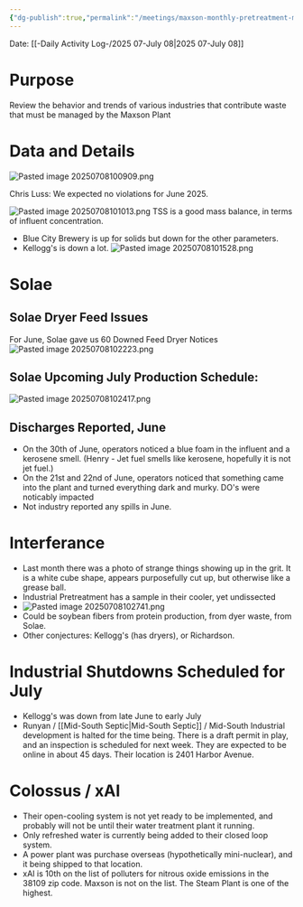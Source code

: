```yaml
---
{"dg-publish":true,"permalink":"/meetings/maxson-monthly-pretreatment-meeting-2025-07-july-08/","noteIcon":"","created":"2025-07-08T10:03:46.721-05:00"}
---
```


Date: [[-Daily Activity Log-/2025 07-July 08\|2025 07-July 08]]

# Purpose

Review the behavior and trends of various industries that contribute waste that must be managed by the Maxson Plant

# Data and Details

![Pasted image 20250708100909.png](/img/user/Pasted%20image%2020250708100909.png)

Chris Luss: We expected no violations for June 2025. 

![Pasted image 20250708101013.png](/img/user/Pasted%20image%2020250708101013.png)
TSS is a good mass balance, in terms of influent concentration.

- Blue City Brewery is up for solids but down for the other parameters.
- Kellogg's is down a lot.
![Pasted image 20250708101528.png](/img/user/Pasted%20image%2020250708101528.png)

# Solae
## Solae Dryer Feed Issues
For June, Solae gave us 60 Downed Feed Dryer Notices
![Pasted image 20250708102223.png](/img/user/Pasted%20image%2020250708102223.png)



## Solae Upcoming July Production Schedule:

![Pasted image 20250708102417.png](/img/user/Pasted%20image%2020250708102417.png)


## Discharges Reported, June
- On the 30th of June, operators noticed a blue foam in the influent and a kerosene smell. (Henry - Jet fuel smells like kerosene, hopefully it is not jet fuel.)
- On the 21st and 22nd of June, operators noticed that something came into the plant and turned everything dark and murky. DO's were noticably impacted
- Not industry reported any spills in June.
# Interferance
- Last month there was a photo of strange things showing up in the grit. It is a white cube shape, appears purposefully cut up, but otherwise like a grease ball.
- Industrial Pretreatment has a sample in their cooler, yet undissected
- ![Pasted image 20250708102741.png](/img/user/Pasted%20image%2020250708102741.png)
- Could be soybean fibers from protein production, from dyer waste, from Solae.
- Other conjectures: Kellogg's (has dryers), or Richardson.

# Industrial Shutdowns Scheduled for July

- Kellogg's was down from late June to early July
- Runyan / [[Mid-South Septic\|Mid-South Septic]] / Mid-South Industrial development is halted for the time being. There is a draft permit in play, and an inspection is scheduled  for next week. They are expected to be online in about 45 days. Their location is 2401 Harbor Avenue.

# Colossus / xAI
- Their open-cooling system is not yet ready to be implemented, and probably will not be until their water treatment plant it running.
- Only refreshed water is currently being added to their closed loop system.
- A power plant was purchase overseas (hypothetically mini-nuclear), and it being shipped to that location.
- xAI is 10th on the list of polluters for nitrous oxide emissions in the 38109 zip code. Maxson is not on the list. The Steam Plant is one of the highest.
